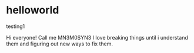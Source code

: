 # helloworld
testing1


Hi everyone! Call me MN3M0SYN3
I love breaking things until i understand them and figuring out new ways to fix them.
